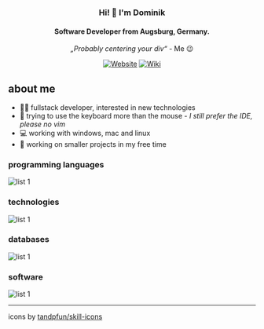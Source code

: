 <h3 align="center">Hi! 👋 I'm Dominik</h3>
<h4 align="center">Software Developer from Augsburg, Germany.</h4>

<p align="center">
    <em>„Probably centering your div“</em> - Me 😉
</p>

<div align="center">

[![Website][badge-website]](https://www.baudom.de)
[![Wiki][badge-wiki]](https://wiki.baudom.de)

</div>

## about me

- 👨‍💻 fullstack developer, interested in new technologies 
- 🤪️ trying to use the keyboard more than the mouse - _I still prefer the IDE, please no vim_
- 💻 working with windows, mac and linux
- 🦦 working on smaller projects in my free time

### programming languages
<img alt="list 1" src="https://skillicons.dev/icons?i=dotnet,cs,java,md,nodejs,ts,kotlin,scala,html,css" />

### technologies
<img alt="list 1" src="https://skillicons.dev/icons?i=azure,heroku,sentry,nginx,bash,docker,firebase,supabase,git,github,githubactions,gitlab,gradle,jest,materialui,react,redux,remix,regex,spring" />

### databases
<img alt="list 1" src="https://skillicons.dev/icons?i=mysql,postgres,mongodb" />

### software
<img alt="list 1" src="https://skillicons.dev/icons?i=idea,vscode,androidstudio,postman,linux" />

---

icons by [tandpfun/skill-icons][icons-repo]

[icons-repo]: https://github.com/tandpfun/skill-icons
[badge-website]: https://img.shields.io/website?down_color=orange&down_message=offline&label=website&up_color=green&up_message=online&url=https://www.baudom.de
[badge-wiki]: https://img.shields.io/website?down_color=orange&down_message=offline&label=wiki&up_color=green&up_message=online&url=https://wiki.baudom.de
